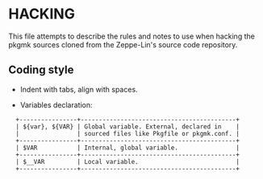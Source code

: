 HACKING
=======

This file attempts to describe the rules and notes to use when hacking
the pkgmk sources cloned from the Zeppe-Lin's source code repository.


Coding style
------------

  * Indent with tabs, align with spaces.

  * Variables declaration:

```
  +----------------+-------------------------------------------+
  | ${var}, ${VAR} | Global variable. External, declared in    |
  |                | sourced files like Pkgfile or pkgmk.conf. |
  +----------------+-------------------------------------------+
  | $VAR           | Internal, global variable.                |
  +----------------+-------------------------------------------+
  | $__VAR         | Local variable.                           |
  +----------------+-------------------------------------------+
```
